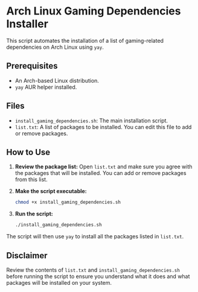 # Arch Linux Gaming Dependencies Installer

This script automates the installation of a list of gaming-related dependencies on Arch Linux using `yay`.

## Prerequisites

- An Arch-based Linux distribution.
- `yay` AUR helper installed.

## Files

- `install_gaming_dependencies.sh`: The main installation script.
- `list.txt`: A list of packages to be installed. You can edit this file to add or remove packages.

## How to Use

1.  **Review the package list:** Open `list.txt` and make sure you agree with the packages that will be installed. You can add or remove packages from this list.

2.  **Make the script executable:**
    ```bash
    chmod +x install_gaming_dependencies.sh
    ```

3.  **Run the script:**
    ```bash
    ./install_gaming_dependencies.sh
    ```

The script will then use `yay` to install all the packages listed in `list.txt`.

## Disclaimer

Review the contents of `list.txt` and `install_gaming_dependencies.sh` before running the script to ensure you understand what it does and what packages will be installed on your system.

